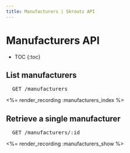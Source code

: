 ```yaml
---
title: Manufacturers | Skroutz API
---
```


# Manufacturers API

* TOC
{:toc}

## List manufacturers

<pre class="terminal">
  GET /manufacturers
</pre>

<%= render_recording :manufacturers_index %>

## Retrieve a single manufacturer

<pre class="terminal">
  GET /manufacturers/:id
</pre>

<%= render_recording :manufacturers_show %>
